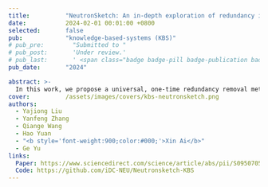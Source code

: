 ```yaml
---
title:          "NeutronSketch: An in-depth exploration of redundancy in large-scale graph neural network training"
date:           2024-02-01 00:01:00 +0800
selected:       false
pub:            "knowledge-based-systems (KBS)"
# pub_pre:        "Submitted to "
# pub_post:       'Under review.'
# pub_last:       ' <span class="badge badge-pill badge-publication badge-success">Spotlight</span>'
pub_date:       "2024"

abstract: >-
  In this work, we propose a universal, one-time redundancy removal method called NeutronSketch to remove the redundant information from the input graph. This method can improve the training efficiency while maintaining the model accuracy.
cover:          /assets/images/covers/kbs-neutronsketch.png
authors:
  - Yajiong Liu
  - Yanfeng Zhang
  - Qiange Wang
  - Hao Yuan
  - "<b style='font-weight:900;color:#000;'>Xin Ai</b>"
  - Ge Yu
links:
  Paper: https://www.sciencedirect.com/science/article/abs/pii/S0950705124014205
  Code: https://github.com/iDC-NEU/Neutronsketch-KBS
---
```

